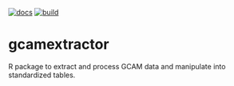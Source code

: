 [![docs](https://github.com/JGCRI/gcamextractor/actions/workflows/pkgdown.yaml/badge.svg?branch=main)](https://github.com/JGCRI/gcamextractor/actions/workflows/pkgdown.yaml)
[![build](https://github.com/JGCRI/gcamextractor/actions/workflows/build.yml/badge.svg?branch=main)](https://github.com/JGCRI/gcamextractor/actions/workflows/build.yml)

# gcamextractor
R package to extract and process GCAM data and manipulate into standardized tables.
